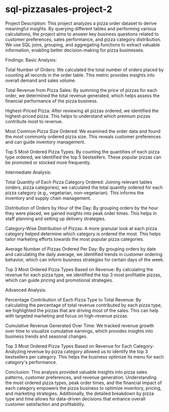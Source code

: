 # sql-pizzasales-project-2
Project Description:
This project analyzes a pizza order dataset to derive meaningful insights. By querying different tables and performing various calculations, the project aims to answer key business questions related to customer preferences, sales performance, and pizza category distribution. We use SQL joins, grouping, and aggregating functions to extract valuable information, enabling better decision-making for pizza businesses.

Findings:
Basic Analysis:

Total Number of Orders:
We calculated the total number of orders placed by counting all records in the order table. This metric provides insights into overall demand and sales volume.

Total Revenue from Pizza Sales:
By summing the price of pizzas for each order, we determined the total revenue generated, which helps assess the financial performance of the pizza business.

Highest-Priced Pizza:
After reviewing all pizzas ordered, we identified the highest-priced pizza. This helps to understand which premium pizzas contribute most to revenue.

Most Common Pizza Size Ordered:
We examined the order data and found the most commonly ordered pizza size. This reveals customer preferences and can guide inventory management.

Top 5 Most Ordered Pizza Types:
By counting the quantities of each pizza type ordered, we identified the top 5 bestsellers. These popular pizzas can be promoted or stocked more frequently.

Intermediate Analysis:

Total Quantity of Each Pizza Category Ordered:
Joining relevant tables (orders, pizza categories), we calculated the total quantity ordered for each pizza category (e.g., vegetarian, non-vegetarian). This informs the inventory and supply chain management.

Distribution of Orders by Hour of the Day:
By grouping orders by the hour they were placed, we gained insights into peak order times. This helps in staff planning and setting up delivery strategies.

Category-Wise Distribution of Pizzas:
A more granular look at each pizza category helped determine which category is ordered the most. This helps tailor marketing efforts towards the most popular pizza categories.

Average Number of Pizzas Ordered Per Day:
By grouping orders by date and calculating the daily average, we identified trends in customer ordering behavior, which can inform business strategies for certain days of the week.

Top 3 Most Ordered Pizza Types Based on Revenue:
By calculating the revenue for each pizza type, we identified the top 3 most profitable pizzas, which can guide pricing and promotional strategies.

Advanced Analysis:

Percentage Contribution of Each Pizza Type to Total Revenue:
By calculating the percentage of total revenue contributed by each pizza type, we highlighted the pizzas that are driving most of the sales. This can help with targeted marketing and focus on high-revenue pizzas.

Cumulative Revenue Generated Over Time:
We tracked revenue growth over time to visualize cumulative earnings, which provides insights into business trends and seasonal changes.

Top 3 Most Ordered Pizza Types Based on Revenue for Each Category:
Analyzing revenue by pizza category allowed us to identify the top 3 bestsellers per category. This helps the business optimize its menu for each category's performance.

Conclusion:
This analysis provided valuable insights into pizza sales patterns, customer preferences, and revenue generation. Understanding the most ordered pizza types, peak order times, and the financial impact of each category empowers the pizza business to optimize inventory, pricing, and marketing strategies. Additionally, the detailed breakdown by pizza type and time allows for data-driven decisions that enhance overall customer satisfaction and profitability.












